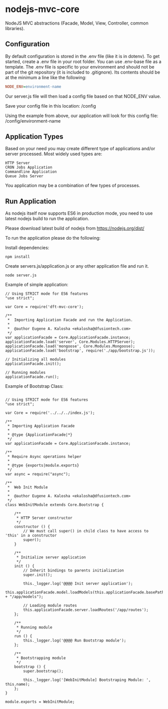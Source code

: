# nodejs-mvc-core
NodeJS MVC abstractions (Facade, Model, View, Controller, common libraries).

## Configuration

By default configuration is stored in the .env file (like it is in dotenv). To get started, create a .env file in your root folder. You can use .env-base file as a template.
The .env file is specific to your environment and should not be part of the git repository (it is included to .gitignore).
Its contents should be at the minimum a line like the following:

```ini
NODE_ENV=environment-name
```

Our server.js file will then load a config file based on that NODE_ENV value.

Save your config file in this location:
/config

Using the example from above, our application will look for this config file:
/config/environment-name

## Application Types

Based on your need you may create different type of applications and/or server processed. Most widely used types are:

    HTTP Server
    CRON Jobs Application
    Commandline Application
    Queue Jobs Server

You application may be a combination of few types of processes.


## Run Application

As nodejs itself now supports ES6 in production mode, you need to use latest nodejs build to run the application.

Please download latest build of nodejs from https://nodejs.org/dist/

To run the application please do the following:

Install dependencies:

```
npm install
```

Create servers.js/application.js or any other application file and run it.

```
node server.js
```

Example of simple application:

```
// Using STRICT mode for ES6 features
"use strict";

var Core = require('dft-mvc-core');

/**
 *  Importing Application Facade and run the Application.
 *
 *  @author Eugene A. Kalosha <ekalosha@dfusiontech.com>
 */
var applicationFacade = Core.ApplicationFacade.instance;
applicationFacade.load('server', Core.Modules.HTTPServer);
applicationFacade.load('mongoose', Core.Modules.Mongoose);
applicationFacade.load('bootstrap', require('./app/bootstrap.js'));

// Initializing all modules
applicationFacade.init();

// Running modules
applicationFacade.run();

```

Example of Bootstrap Class:

```

// Using STRICT mode for ES6 features
"use strict";

var Core = require('../../../index.js');

/**
 * Importing Application Facade
 *
 * @type {ApplicationFacade|*}
 */
var applicationFacade = Core.ApplicationFacade.instance;

/**
 * Require Async operations helper
 *
 * @type {exports|module.exports}
 */
var async = require("async");

/**
 *  Web Init Module
 *
 *  @author Eugene A. Kalosha <ekalosha@dfusiontech.com>
 */
class WebInitModule extends Core.Bootstrap {

    /**
     * HTTP Server constructor
     */
    constructor () {
        // We must call super() in child class to have access to 'this' in a constructor
        super();
    }

    /**
     * Initialize server application
     */
    init () {
        // Inherit bindings to parents initialization
        super.init();

        this._logger.log('@@@@ Init server application');
        this.applicationFacade.model.loadModels(this.applicationFacade.basePath + "/app/models");

        // Loading module routes
        this.applicationFacade.server.loadRoutes('/app/routes');
    };

    /**
     * Running module
     */
    run () {
        this._logger.log('@@@@ Run Bootstrap module');
    };

    /**
     * Bootstrapping module
     */
    bootstrap () {
        super.bootstrap();

        this._logger.log('[WebInitModule] Bootstraping Module: ', this.name);
    };
}

module.exports = WebInitModule;
```


